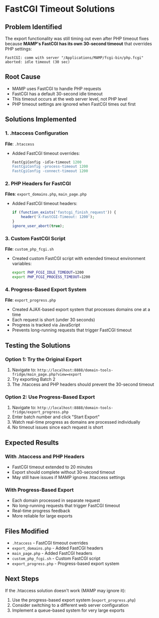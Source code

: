 # FastCGI Timeout Solutions

## Problem Identified
The export functionality was still timing out even after PHP timeout fixes because **MAMP's FastCGI has its own 30-second timeout** that overrides PHP settings:

```
FastCGI: comm with server "/Applications/MAMP/fcgi-bin/php.fcgi" aborted: idle timeout (30 sec)
```

## Root Cause
- MAMP uses FastCGI to handle PHP requests
- FastCGI has a default 30-second idle timeout
- This timeout occurs at the web server level, not PHP level
- PHP timeout settings are ignored when FastCGI times out first

## Solutions Implemented

### 1. .htaccess Configuration
**File**: `.htaccess`
- Added FastCGI timeout overrides:
  ```apache
  FastCgiConfig -idle-timeout 1200
  FastCgiConfig -process-timeout 1200
  FastCgiConfig -connect-timeout 1200
  ```

### 2. PHP Headers for FastCGI
**Files**: `export_domains.php`, `main_page.php`
- Added FastCGI timeout headers:
  ```php
  if (function_exists('fastcgi_finish_request')) {
      header('X-FastCGI-Timeout: 1200');
  }
  ignore_user_abort(true);
  ```

### 3. Custom FastCGI Script
**File**: `custom_php_fcgi.sh`
- Created custom FastCGI script with extended timeout environment variables:
  ```bash
  export PHP_FCGI_IDLE_TIMEOUT=1200
  export PHP_FCGI_PROCESS_TIMEOUT=1200
  ```

### 4. Progress-Based Export System
**File**: `export_progress.php`
- Created AJAX-based export system that processes domains one at a time
- Each request is short (under 30 seconds)
- Progress is tracked via JavaScript
- Prevents long-running requests that trigger FastCGI timeout

## Testing the Solutions

### Option 1: Try the Original Export
1. Navigate to: `http://localhost:8888/domain-tools-fridge/main_page.php?view=export`
2. Try exporting Batch 2
3. The .htaccess and PHP headers should prevent the 30-second timeout

### Option 2: Use Progress-Based Export
1. Navigate to: `http://localhost:8888/domain-tools-fridge/export_progress.php`
2. Enter batch number and click "Start Export"
3. Watch real-time progress as domains are processed individually
4. No timeout issues since each request is short

## Expected Results

### With .htaccess and PHP Headers
- FastCGI timeout extended to 20 minutes
- Export should complete without 30-second timeout
- May still have issues if MAMP ignores .htaccess settings

### With Progress-Based Export
- Each domain processed in separate request
- No long-running requests that trigger FastCGI timeout
- Real-time progress feedback
- More reliable for large exports

## Files Modified
- `.htaccess` - FastCGI timeout overrides
- `export_domains.php` - Added FastCGI headers
- `main_page.php` - Added FastCGI headers
- `custom_php_fcgi.sh` - Custom FastCGI script
- `export_progress.php` - Progress-based export system

## Next Steps
If the .htaccess solution doesn't work (MAMP may ignore it):
1. Use the progress-based export system (`export_progress.php`)
2. Consider switching to a different web server configuration
3. Implement a queue-based system for very large exports 